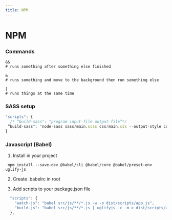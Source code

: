 ```yaml
---
title: NPM
---
```


# NPM

### Commands

```
&&
# runs something after something else finished

&
# runs something and move to the background then run something else

|
# runs things at the same time
```

### SASS setup

``` js
"scripts": {
  /* “build-sass": "program input-file output-file”*/
 “build-sass": "node-sass sass/main.scss css/main.css --output-style compressed -w”
}
```

### Javascript (Babel)

1) Install in your project
  
```
 npm install --save-dev @babel/cli @babel/core @babel/preset-env uglify-js
```

2) Create .babelrc in root

3) Add scripts to your package.json file

``` js
  "scripts": {
    "watch-js": "babel src/js/**/*.js -w -o dist/scripts/app.js",
    "build-js": "babel src/js/**/*.js | uglifyjs -c -m > dist/scripts/app.js"
  },
```

